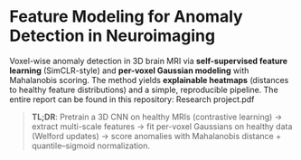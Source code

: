 # Feature Modeling for Anomaly Detection in Neuroimaging

Voxel-wise anomaly detection in 3D brain MRI via **self-supervised feature learning** (SimCLR-style) and **per-voxel Gaussian modeling** with Mahalanobis scoring. The method yields **explainable heatmaps** (distances to healthy feature distributions) and a simple, reproducible pipeline. The entire report can be found in this repository: Research project.pdf

> **TL;DR**: Pretrain a 3D CNN on healthy MRIs (contrastive learning) → extract multi-scale features → fit per-voxel Gaussians on healthy data (Welford updates) → score anomalies with Mahalanobis distance + quantile–sigmoid normalization.
